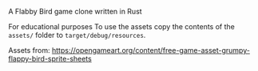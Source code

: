 A Flabby Bird game clone written in Rust

For educational purposes
To use the assets copy the contents of the `assets/` folder to `target/debug/resources`.

Assets from:
    https://opengameart.org/content/free-game-asset-grumpy-flappy-bird-sprite-sheets
